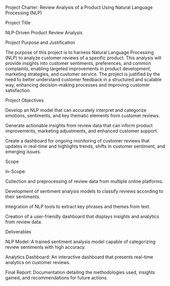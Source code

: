 Project Charter: Review Analysis of a Product Using Natural Language Processing (NLP) 

Project Title 

NLP-Driven Product Review Analysis 

Project Purpose and Justification 

The purpose of this project is to harness Natural Language Processing (NLP) to analyze customer reviews of a specific product. This analysis will provide insights into customer sentiments, preferences, and common complaints, enabling targeted improvements in product development, marketing strategies, and customer service. The project is justified by the need to better understand customer feedback in a structured and scalable way, enhancing decision-making processes and improving customer satisfaction. 

Project Objectives 

Develop an NLP model that can accurately interpret and categorize emotions, sentiments, and key thematic elements from customer reviews. 

Generate actionable insights from review data that can inform product improvements, marketing adjustments, and enhanced customer support. 

Create a dashboard for ongoing monitoring of customer reviews that updates in real-time and highlights trends, shifts in customer sentiment, and emerging issues. 

Scope 

In-Scope: 

Collection and preprocessing of review data from multiple online platforms. 

Development of sentiment analysis models to classify reviews according to their sentiments. 

Integration of NLP tools to extract key phrases and themes from text. 

Creation of a user-friendly dashboard that displays insights and analytics from review data. 

Deliverables 

NLP Model: A trained sentiment analysis model capable of categorizing review sentiments with high accuracy. 

Analytics Dashboard: An interactive dashboard that presents real-time analytics on customer reviews. 

Final Report: Documentation detailing the methodologies used, insights gained, and recommendations for future actions. 

 